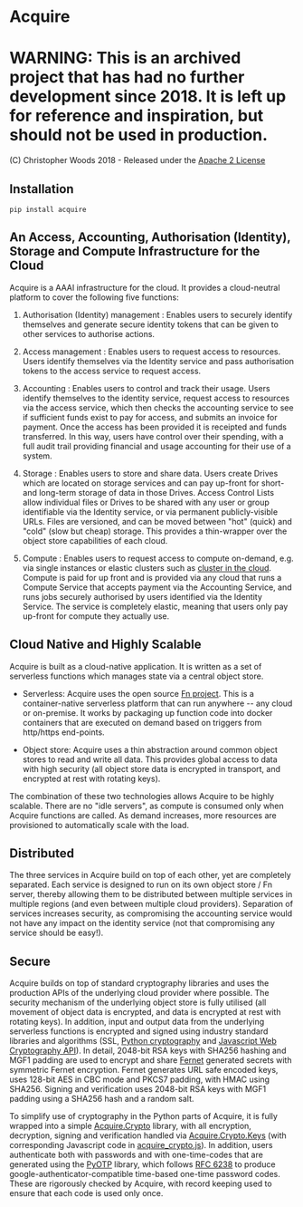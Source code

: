 # Acquire

# WARNING: This is an archived project that has had no further development since 2018. It is left up for reference and inspiration, but should not be used in production.

(C) Christopher Woods 2018 - Released under the [Apache 2 License](LICENSE)

## Installation

```
pip install acquire
```

## An Access, Accounting, Authorisation (Identity), Storage and Compute Infrastructure for the Cloud

Acquire is a AAAI infrastructure for the cloud. It provides a cloud-neutral
platform to cover the following five functions:

1. Authorisation (Identity) management : Enables users to securely identify themselves
and generate secure identity tokens that can be given to other services to authorise
actions.

2. Access management : Enables users to request access to resources. Users
identify themselves via the Identity service and pass authorisation tokens to the
access service to request access.

3. Accounting : Enables users to control and track their usage. Users identify
themselves to the identity service, request access to resources via the access
service, which then checks the accounting service to see if sufficient funds
exist to pay for access, and submits an invoice for payment. Once the access
has been provided it is receipted and funds transferred. In this way, users
have control over their spending, with a full audit trail providing
financial and usage accounting for their use of a system.

4. Storage : Enables users to store and share data. Users create Drives which
are located on storage services and can pay up-front for short- and long-term
storage of data in those Drives. Access Control Lists allow individual files
or Drives to be shared with any user or group identifiable via the Identity
service, or via permanent publicly-visible URLs. Files are versioned, and can
be moved between "hot" (quick) and "cold" (slow but cheap) storage. This
provides a thin-wrapper over the object store capabilities of each cloud.

5. Compute : Enables users to request access to compute on-demand, e.g.
via single instances or elastic clusters such as
[cluster in the cloud](http://cluster-in-the-cloud.readthedocs.io).
Compute is paid for up front and is provided via any cloud that runs
a Compute Service that accepts payment via the Accounting Service, and
runs jobs securely authorised by users identified via the Identity Service.
The service is completely elastic, meaning that users only pay up-front
for compute they actually use.

## Cloud Native and Highly Scalable

Acquire is built as a cloud-native application. It is written as a set of
serverless functions which manages state via a central object store.

* Serverless: Acquire uses the open source [Fn project](http://fnproject.io).
This is a container-native serverless platform that can run anywhere -- any
cloud or on-premise. It works by packaging up function code into docker
containers that are executed on demand based on triggers from http/https
end-points.

* Object store: Acquire uses a thin abstraction around common object
stores to read and write all data. This provides global access to data
with high security (all object store data is encrypted in transport,
and encrypted at rest with rotating keys).

The combination of these two technologies allows Acquire to be highly
scalable. There are no "idle servers", as compute is consumed only
when Acquire functions are called. As demand increases, more resources
are provisioned to automatically scale with the load.

## Distributed

The three services in Acquire build on top of each other, yet are
completely separated. Each service is designed to run on its own
object store / Fn server, thereby allowing them to be distributed
between multiple services in multiple regions (and even between
multiple cloud providers). Separation of services increases security,
as compromising the accounting service would not have any impact
on the identity service (not that compromising any service should
be easy!).

## Secure

Acquire builds on top of standard cryptography libraries and uses
the production APIs of the underlying cloud provider where possible.
The security mechanism of the underlying object store is fully
utilised (all movement of object data is encrypted, and data is
encrypted at rest with rotating keys). In addition, input
and output data from the underlying serverless functions is
encrypted and signed using industry standard libraries and
algorithms (SSL, [Python cryptography](https://cryptography.io/en/latest/)
and [Javascript Web Cryptography API](https://www.w3.org/TR/WebCryptoAPI/)).
In detail, 2048-bit RSA keys with SHA256 hashing and MGF1 padding
are used to encrypt and share [Fernet](https://medium.com/coinmonks/if-youre-struggling-picking-a-crypto-suite-fernet-may-be-the-answer-95196c0fec4b)
generated secrets with symmetric Fernet encryption. Fernet
generates URL safe encoded keys, uses 128-bit AES in CBC mode
and PKCS7 padding, with HMAC using SHA256. Signing and verification
uses 2048-bit RSA keys with MGF1 padding using a SHA256 hash
and a random salt.

To simplify use of cryptography in the Python parts of Acquire, it is fully wrapped
into a simple [Acquire.Crypto](Acquire/Crypto) library,
with all encryption, decryption, signing and verification handled
via [Acquire.Crypto.Keys](Acquire/Crypto/_keys.py)
(with corresponding Javascript code in [acquire_crypto.js](services/identity/s/html/acquire_crypto.js)).
In addition, users authenticate both with passwords and with
one-time-codes that are generated using the [PyOTP](https://github.com/pyauth/pyotp)
library, which follows [RFC 6238](https://tools.ietf.org/html/rfc6238)
to produce google-authenticator-compatible time-based one-time
password codes. These are rigorously checked by Acquire, with
record keeping used to ensure that each code is used only once.
